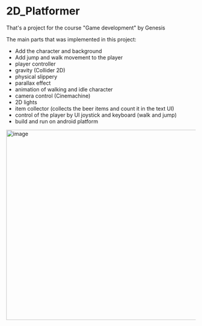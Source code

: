 # 2D_Platformer
That's a project for the course "Game development" by Genesis

The main parts that was implemented in this project:
- Add the character and background
- Add jump and walk movement to the player
- player controller
- gravity (Collider 2D)
- physical slippery
- parallax effect
- animation of walking and idle character
- camera control (Cinemachine)
- 2D lights
- item collector (collects the beer items and count it in the text UI)
- control of the player by UI joystick and keyboard (walk and jump)
- build and run on android platform

<img width="506" alt="image" src="https://user-images.githubusercontent.com/71703420/227953246-08b63ba0-caf5-4fa2-8525-5c41d2d6bb1c.png">


